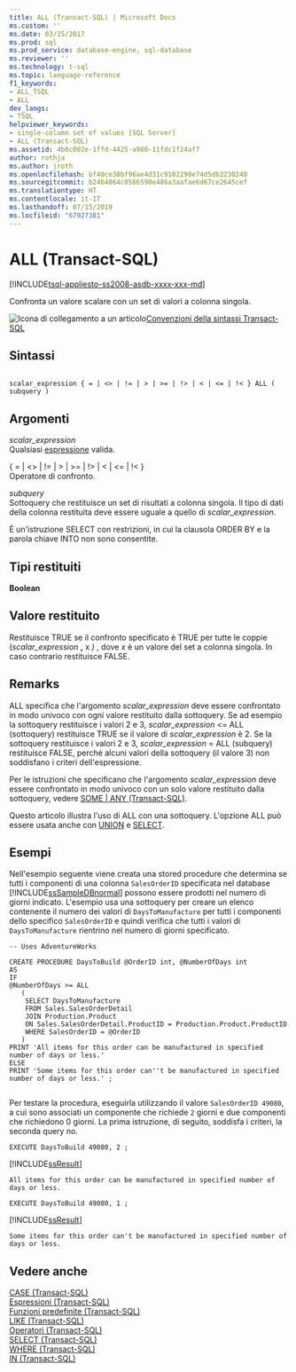 ```yaml
---
title: ALL (Transact-SQL) | Microsoft Docs
ms.custom: ''
ms.date: 03/15/2017
ms.prod: sql
ms.prod_service: database-engine, sql-database
ms.reviewer: ''
ms.technology: t-sql
ms.topic: language-reference
f1_keywords:
- ALL_TSQL
- ALL
dev_langs:
- TSQL
helpviewer_keywords:
- single-column set of values [SQL Server]
- ALL (Transact-SQL)
ms.assetid: 4b0c002e-1ffd-4425-a980-11fdc1f24af7
author: rothja
ms.author: jroth
ms.openlocfilehash: bf40ce38bf96ae4d31c9102290e74d5db2230240
ms.sourcegitcommit: b2464064c0566590e486a3aafae6d67ce2645cef
ms.translationtype: HT
ms.contentlocale: it-IT
ms.lasthandoff: 07/15/2019
ms.locfileid: "67927381"
---
```

# <a name="all-transact-sql"></a>ALL (Transact-SQL)
[!INCLUDE[tsql-appliesto-ss2008-asdb-xxxx-xxx-md](../../includes/tsql-appliesto-ss2008-asdb-xxxx-xxx-md.md)]

  Confronta un valore scalare con un set di valori a colonna singola.  
  
 ![Icona di collegamento a un articolo](../../database-engine/configure-windows/media/topic-link.gif "Icona di collegamento a un articolo")[Convenzioni della sintassi Transact-SQL](../../t-sql/language-elements/transact-sql-syntax-conventions-transact-sql.md)  
  
## <a name="syntax"></a>Sintassi  
  
```  
  
scalar_expression { = | <> | != | > | >= | !> | < | <= | !< } ALL ( subquery )  
```  
  
## <a name="arguments"></a>Argomenti  
 *scalar_expression*  
 Qualsiasi [espressione](../../t-sql/language-elements/expressions-transact-sql.md) valida.  
  
 { = | <> | != | > | >= | !> | < | <= | !< }  
 Operatore di confronto.  
  
 *subquery*  
 Sottoquery che restituisce un set di risultati a colonna singola. Il tipo di dati della colonna restituita deve essere uguale a quello di *scalar_expression*.  
  
 È un'istruzione SELECT con restrizioni, in cui la clausola ORDER BY e la parola chiave INTO non sono consentite.  
  
## <a name="result-types"></a>Tipi restituiti  
 **Boolean**  
  
## <a name="result-value"></a>Valore restituito  
 Restituisce TRUE se il confronto specificato è TRUE per tutte le coppie (_scalar_expression_ **,** x _)_ , dove *x* è un valore del set a colonna singola. In caso contrario restituisce FALSE.  
  
## <a name="remarks"></a>Remarks  
 ALL specifica che l'argomento *scalar_expression* deve essere confrontato in modo univoco con ogni valore restituito dalla sottoquery. Se ad esempio la sottoquery restituisce i valori 2 e 3, *scalar_expression* <= ALL (sottoquery) restituisce TRUE se il valore di *scalar_expression* è 2. Se la sottoquery restituisce i valori 2 e 3, *scalar_expression* = ALL (subquery) restituisce FALSE, perché alcuni valori della sottoquery (il valore 3) non soddisfano i criteri dell'espressione.  
  
 Per le istruzioni che specificano che l'argomento *scalar_expression* deve essere confrontato in modo univoco con un solo valore restituito dalla sottoquery, vedere [SOME &#124; ANY &#40;Transact-SQL&#41;](../../t-sql/language-elements/some-any-transact-sql.md).  
  
 Questo articolo illustra l'uso di ALL con una sottoquery. L'opzione ALL può essere usata anche con [UNION](../../t-sql/language-elements/set-operators-union-transact-sql.md) e [SELECT](../../t-sql/queries/select-transact-sql.md).  
  
## <a name="examples"></a>Esempi  
 Nell'esempio seguente viene creata una stored procedure che determina se tutti i componenti di una colonna `SalesOrderID` specificata nel database [!INCLUDE[ssSampleDBnormal](../../includes/sssampledbnormal-md.md)] possono essere prodotti nel numero di giorni indicato. L'esempio usa una sottoquery per creare un elenco contenente il numero dei valori di `DaysToManufacture` per tutti i componenti dello specifico `SalesOrderID` e quindi verifica che tutti i valori di `DaysToManufacture` rientrino nel numero di giorni specificato.  
  
```  
-- Uses AdventureWorks  
  
CREATE PROCEDURE DaysToBuild @OrderID int, @NumberOfDays int  
AS  
IF   
@NumberOfDays >= ALL  
   (  
    SELECT DaysToManufacture  
    FROM Sales.SalesOrderDetail  
    JOIN Production.Product   
    ON Sales.SalesOrderDetail.ProductID = Production.Product.ProductID   
    WHERE SalesOrderID = @OrderID  
   )  
PRINT 'All items for this order can be manufactured in specified number of days or less.'  
ELSE   
PRINT 'Some items for this order can''t be manufactured in specified number of days or less.' ;  
  
```  
  
 Per testare la procedura, eseguirla utilizzando il valore `SalesOrderID 49080`, a cui sono associati un componente che richiede `2` giorni e due componenti che richiedono 0 giorni. La prima istruzione, di seguito, soddisfa i criteri, la seconda query no.  
  
```  
EXECUTE DaysToBuild 49080, 2 ;  
```  
  
 [!INCLUDE[ssResult](../../includes/ssresult-md.md)]  
  
 `All items for this order can be manufactured in specified number of days or less.`  
  
```  
EXECUTE DaysToBuild 49080, 1 ;  
```  
  
 [!INCLUDE[ssResult](../../includes/ssresult-md.md)]  
  
 `Some items for this order can't be manufactured in specified number of days or less.`  
  
## <a name="see-also"></a>Vedere anche  
 [CASE &#40;Transact-SQL&#41;](../../t-sql/language-elements/case-transact-sql.md)   
 [Espressioni &#40;Transact-SQL&#41;](../../t-sql/language-elements/expressions-transact-sql.md)   
 [Funzioni predefinite &#40;Transact-SQL&#41;](~/t-sql/functions/functions.md)   
 [LIKE &#40;Transact-SQL&#41;](../../t-sql/language-elements/like-transact-sql.md)   
 [Operatori &#40;Transact-SQL&#41;](../../t-sql/language-elements/operators-transact-sql.md)   
 [SELECT &#40;Transact-SQL&#41;](../../t-sql/queries/select-transact-sql.md)   
 [WHERE &#40;Transact-SQL&#41;](../../t-sql/queries/where-transact-sql.md)   
 [IN &#40;Transact-SQL&#41;](../../t-sql/language-elements/in-transact-sql.md)  
  
